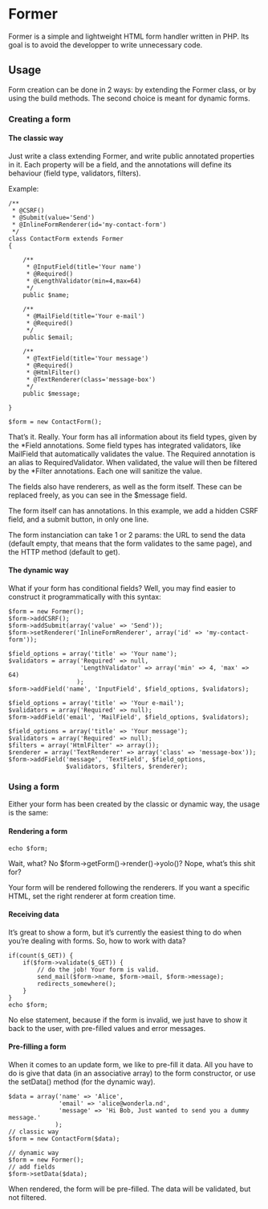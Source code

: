 # Former

Former is a simple and lightweight HTML form handler written in PHP. Its goal is
to avoid the developper to write unnecessary code.

## Usage

Form creation can be done in 2 ways: by extending the Former class, or by using
the build methods. The second choice is meant for dynamic forms.

### Creating a form

#### The classic way

Just write a class extending Former, and write public annotated properties in
it. Each property will be a field, and the annotations will define its behaviour
(field type, validators, filters).

Example:

    /**
     * @CSRF()
     * @Submit(value='Send')
     * @InlineFormRenderer(id='my-contact-form')
     */
    class ContactForm extends Former
    {
        
        /**
         * @InputField(title='Your name')
         * @Required()
         * @LengthValidator(min=4,max=64)
         */
        public $name;
        
        /**
         * @MailField(title='Your e-mail')
         * @Required()
         */
        public $email;
        
        /**
         * @TextField(title='Your message')
         * @Required()
         * @HtmlFilter()
         * @TextRenderer(class='message-box')
         */
        public $message;
    
    }
    
    $form = new ContactForm();

That’s it. Really. Your form has all information about its field types, given by
the \*Field annotations. Some field types has integrated validators, like
MailField that automatically validates the value. The Required annotation is an
alias to RequiredValidator. When validated, the value will then be filtered by
the \*Filter annotations. Each one will sanitize the value.

The fields also have renderers, as well as the form itself. These can be
replaced freely, as you can see in the $message field.

The form itself can has annotations. In this example, we add a hidden CSRF
field, and a submit button, in only one line.

The form instanciation can take 1 or 2 params: the URL to send the data (default
empty, that means that the form validates to the same page), and the HTTP method
(default to get).

#### The dynamic way

What if your form has conditional fields? Well, you may find easier to construct
it programmatically with this syntax:

    $form = new Former();
    $form->addCSRF();
    $form->addSubmit(array('value' => 'Send'));
    $form->setRenderer('InlineFormRenderer', array('id' => 'my-contact-form'));
    
    $field_options = array('title' => 'Your name');
    $validators = array('Required' => null,
                        'LengthValidator' => array('min' => 4, 'max' => 64)
                       );
    $form->addField('name', 'InputField', $field_options, $validators);
    
    $field_options = array('title' => 'Your e-mail');
    $validators = array('Required' => null);
    $form->addField('email', 'MailField', $field_options, $validators);
    
    $field_options = array('title' => 'Your message');
    $validators = array('Required' => null);
    $filters = array('HtmlFilter' => array());
    $renderer = array('TextRenderer' => array('class' => 'message-box'));
    $form->addField('message', 'TextField', $field_options,
                    $validators, $filters, $renderer);

### Using a form

Either your form has been created by the classic or dynamic way, the usage is
the same:

#### Rendering a form

    echo $form;

Wait, what? No $form->getForm()->render()->yolo()? Nope, what’s this shit for?

Your form will be rendered following the renderers. If you want a specific HTML,
set the right renderer at form creation time.

#### Receiving data

It’s great to show a form, but it’s currently the easiest thing to do when
you’re dealing with forms. So, how to work with data?

    if(count($_GET)) {
        if($form->validate($_GET)) {
            // do the job! Your form is valid.
            send_mail($form->name, $form->mail, $form->message);
            redirects_somewhere();
        }
    }
    echo $form;

No else statement, because if the form is invalid, we just have to show it back
to the user, with pre-filled values and error messages.

#### Pre-filling a form

When it comes to an update form, we like to pre-fill it data. All you have to do
is give that data (in an associative array) to the form constructor, or use the
setData() method (for the dynamic way).

    $data = array('name' => 'Alice',
                  'email' => 'alice@wonderla.nd',
                  'message' => 'Hi Bob, Just wanted to send you a dummy message.'
                 );
    // classic way
    $form = new ContactForm($data);
    
    // dynamic way
    $form = new Former();
    // add fields
    $form->setData($data);

When rendered, the form will be pre-filled. The data will be validated, but not
filtered.
